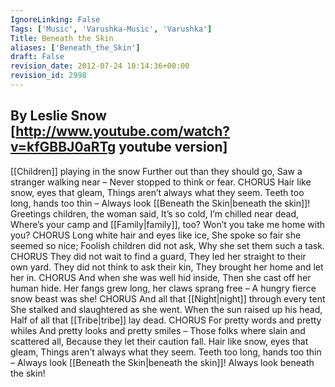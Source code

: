 ```yaml
---
IgnoreLinking: False
Tags: ['Music', 'Varushka-Music', 'Varushka']
Title: Beneath the Skin
aliases: ['Beneath_the_Skin']
draft: False
revision_date: 2012-07-24 10:14:36+00:00
revision_id: 2998
---
```


By Leslie Snow [http://www.youtube.com/watch?v=kfGBBJ0aRTg youtube version]
--------------------------
[[Children]] playing in the snow 
Further out than they should go,
Saw a stranger walking near –
Never stopped to think or fear.
CHORUS
Hair like snow, eyes that gleam,
Things aren’t always what they seem.
Teeth too long, hands too thin –
Always look [[Beneath the Skin|beneath the skin]]!
Greetings children, the woman said,
It’s so cold, I’m chilled near dead,
Where’s your camp and [[Family|family]], too?
Won’t you take me home with you?
CHORUS
Long white hair and eyes like ice,
She spoke so fair she seemed so nice;
Foolish children did not ask,
Why she set them such a task.
CHORUS
They did not wait to find a guard,
They led her straight to their own yard.
They did not think to ask their kin,
They brought her home and let her in.
CHORUS
And when she was well hid inside,
Then she cast off her human hide.
Her fangs grew long, her claws sprang free –
A hungry fierce snow beast was she!
CHORUS
And all that [[Night|night]] through every tent
She stalked and slaughtered as she went.
When the sun raised up his head,
Half of all that [[Tribe|tribe]] lay dead.
CHORUS
For pretty words and pretty whiles
And pretty looks and pretty smiles –
Those folks where slain and scattered all,
Because they let their caution fall.
Hair like snow, eyes that gleam,
Things aren’t always what they seem.
Teeth too long, hands too thin –
Always look [[Beneath the Skin|beneath the skin]]!
Always look beneath the skin!